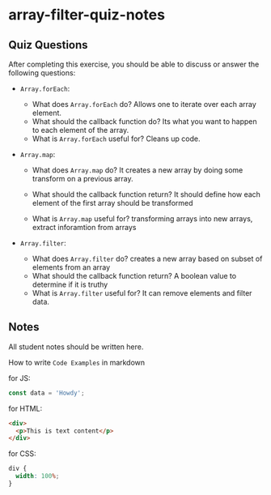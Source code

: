 # array-filter-quiz-notes

## Quiz Questions

After completing this exercise, you should be able to discuss or answer the following questions:

- `Array.forEach`:
  - What does `Array.forEach` do?
    Allows one to iterate over each array element.
  - What should the callback function do?
    Its what you want to happen to each element of the array.
  - What is `Array.forEach` useful for?
    Cleans up code.
- `Array.map`:

  - What does `Array.map` do?
    It creates a new array by doing some transform on a previous array.
  - What should the callback function return?
    It should define how each element of the first array should be transformed

  - What is `Array.map` useful for?
    transforming arrays into new arrays, extract inforamtion from arrays

- `Array.filter`:
  - What does `Array.filter` do?
    creates a new array based on subset of elements from an array
  - What should the callback function return?
    A boolean value to determine if it is truthy
  - What is `Array.filter` useful for?
    It can remove elements and filter data.

## Notes

All student notes should be written here.

How to write `Code Examples` in markdown

for JS:

```javascript
const data = 'Howdy';
```

for HTML:

```html
<div>
  <p>This is text content</p>
</div>
```

for CSS:

```css
div {
  width: 100%;
}
```
